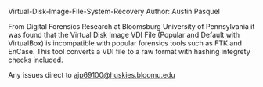 Virtual-Disk-Image-File-System-Recovery
Author: Austin Pasquel

From Digital Forensics Research at Bloomsburg University of Pennsylvania it was found that the 
Virtual Disk Image VDI File (Popular and Default with VirtualBox) is incompatible with popular forensics tools such as FTK and EnCase.  This tool converts a VDI file to a raw format with hashing integrety checks included.  

Any issues direct to ajp69100@huskies.bloomu.edu
